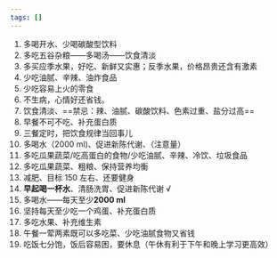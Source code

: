 ```yaml
---
tags: []
---
```

1. 多喝开水、少喝碳酸型饮料
2. 多吃五谷杂粮——多喝汤——饮食清淡
3. 多买应季水果，好吃、新鲜又实惠；反季水果，价格昂贵还含有激素
4. 少吃油腻、辛辣、油炸食品
5. 少吃容易上火的零食
6. 不生病，心情好还省钱。
7. 饮食清淡、==禁忌：辣、油腻、碳酸饮料、色素过重、盐分过高==
2. 早餐不可不吃、补充蛋白质
3. 三餐定时，把饮食规律当回事儿
4. 多喝水（2000 ml)、促进新陈代谢、（注意量）
5. 多吃瓜果蔬菜/吃高蛋白的食物/少吃油腻、辛辣、冷饮、垃圾食品
6. 多吃瓜果蔬菜、粗粮、保持营养均衡
7. 减肥、目标 150 左右、还要健身
8. **早起喝一杯水**、清肠洗胃、促进新陈代谢 √
9. 多喝水——每天至少**2000 ml**
10. 坚持每天至少吃一个鸡蛋、补充蛋白质
11. 多吃水果、补充维生素
12. 午餐一荤两素既可以多吃菜、少吃油腻食物又省钱
13. 吃饭七分饱，饭后容易困，要休息（午休有利于下午和晚上学习更高效）